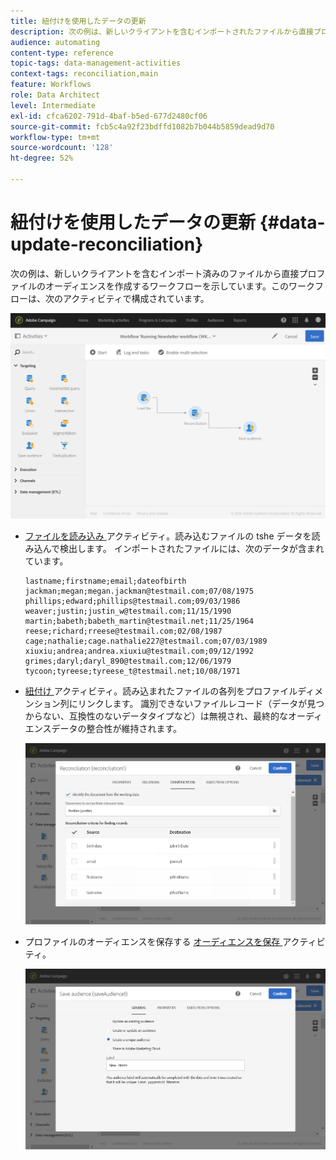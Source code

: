 ```yaml
---
title: 紐付けを使用したデータの更新
description: 次の例は、新しいクライアントを含むインポートされたファイルから直接プロファイルのオーディエンスを作成するワークフローを示しています。
audience: automating
content-type: reference
topic-tags: data-management-activities
context-tags: reconciliation,main
feature: Workflows
role: Data Architect
level: Intermediate
exl-id: cfca6202-791d-4baf-b5ed-677d2480cf06
source-git-commit: fcb5c4a92f23bdffd1082b7b044b5859dead9d70
workflow-type: tm+mt
source-wordcount: '128'
ht-degree: 52%

---
```


# 紐付けを使用したデータの更新 {#data-update-reconciliation}

次の例は、新しいクライアントを含むインポート済みのファイルから直接プロファイルのオーディエンスを作成するワークフローを示しています。このワークフローは、次のアクティビティで構成されています。

![](assets/identification_example2.png)

* [ ファイルを読み込み ](../../automating/using/load-file.md) アクティビティ。読み込むファイルの tshe データを読み込んで検出します。 インポートされたファイルには、次のデータが含まれています。

  ```
  lastname;firstname;email;dateofbirth
  jackman;megan;megan.jackman@testmail.com;07/08/1975
  phillips;edward;phillips@testmail.com;09/03/1986
  weaver;justin;justin_w@testmail.com;11/15/1990
  martin;babeth;babeth_martin@testmail.net;11/25/1964
  reese;richard;rreese@testmail.com;02/08/1987
  cage;nathalie;cage.nathalie227@testmail.com;07/03/1989
  xiuxiu;andrea;andrea.xiuxiu@testmail.com;09/12/1992
  grimes;daryl;daryl_890@testmail.com;12/06/1979
  tycoon;tyreese;tyreese_t@testmail.net;10/08/1971
  ```

* [ 紐付け ](../../automating/using/reconciliation.md) アクティビティ。読み込まれたファイルの各列をプロファイルディメンション列にリンクします。 識別できないファイルレコード（データが見つからない、互換性のないデータタイプなど）は無視され、最終的なオーディエンスデータの整合性が維持されます。

  ![](assets/identification_example1.png)

* プロファイルのオーディエンスを保存する [ オーディエンスを保存 ](../../automating/using/save-audience.md) アクティビティ。

  ![](assets/identification_example3.png)
